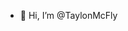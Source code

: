 - 👋 Hi, I’m @TaylonMcFly
<!---
TaylonMcFly/TaylonMcFly is a ✨ special ✨ repository because its `README.md` (this file) appears on your GitHub profile.
You can click the Preview link to take a look at your changes.
--->

